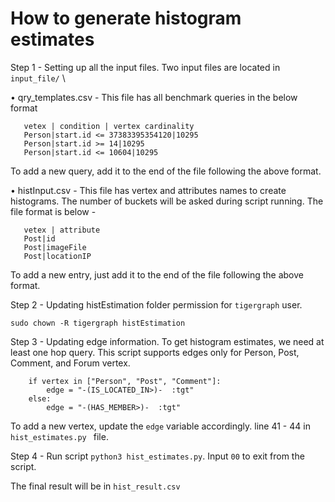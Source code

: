 # How to generate histogram estimates

Step 1 - 
Setting up all the input files. Two input files are located in ```input_file/``` \

• qry_templates.csv - This file has all benchmark queries in the below format
```
   vetex | condition | vertex cardinality 
   Person|start.id <= 37383395354120|10295 
   Person|start.id >= 14|10295 
   Person|start.id <= 10604|10295 
```
To add a new query, add it to the end of the file following the above format.

• histInput.csv - This file has vertex and attributes names to create histograms. The number of buckets will be asked during script running. The file format is below -
```
   vetex | attribute
   Post|id
   Post|imageFile
   Post|locationIP 
```
To add a new entry, just add it to the end of the file following the above format.

Step 2 - 
Updating histEstimation folder permission for ```tigergraph``` user.
```
sudo chown -R tigergraph histEstimation
```

Step 3 - 
Updating edge information. To get histogram estimates, we need at least one hop query. This script supports edges only for Person, Post, Comment, and Forum vertex.
```
    if vertex in ["Person", "Post", "Comment"]:
        edge = "-(IS_LOCATED_IN>)-  :tgt"
    else:
        edge = "-(HAS_MEMBER>)-  :tgt"
```
To add a new vertex, update the ```edge``` variable accordingly. line 41 - 44 in ```hist_estimates.py ``` file.

Step 4 -
Run script ```python3 hist_estimates.py```. Input ```00``` to exit from the script.

The final result will be in ```hist_result.csv```
